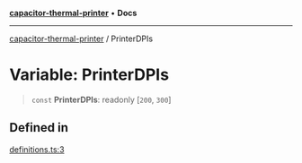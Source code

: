 [**capacitor-thermal-printer**](../README.md) • **Docs**

***

[capacitor-thermal-printer](../README.md) / PrinterDPIs

# Variable: PrinterDPIs

> `const` **PrinterDPIs**: readonly [`200`, `300`]

## Defined in

[definitions.ts:3](https://github.com/Malik12tree/capacitor-thermal-printer/blob/13f24ad9c51afbc330a0f5ba3a6781455547e5a3/src/definitions.ts#L3)
